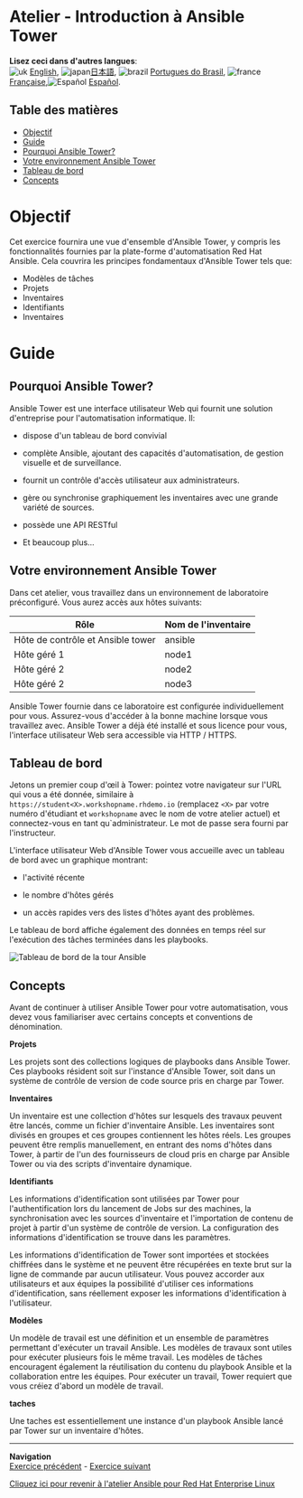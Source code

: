 # Atelier - Introduction à Ansible Tower

**Lisez ceci dans d'autres langues**:
<br>![uk](../../../images/uk.png) [English](README.md),  ![japan](../../../images/japan.png)[日本語](README.ja.md), ![brazil](../../../images/brazil.png) [Portugues do Brasil](README.pt-br.md), ![france](../../../images/fr.png) [Française](README.fr.md),![Español](../../../images/col.png) [Español](README.es.md).

## Table des matières

* [Objectif](#objectif)
* [Guide](#guide)
* [Pourquoi Ansible Tower?](#Pourquoi-ansible-tower)
* [Votre environnement Ansible Tower](#votre-environnement-ansible-tower)
* [Tableau de bord](#tableau-de-bord)
* [Concepts](#concepts)

# Objectif

Cet exercice fournira une vue d'ensemble d'Ansible Tower, y compris les fonctionnalités fournies par la plate-forme d'automatisation Red Hat Ansible. Cela couvrira les principes fondamentaux d'Ansible Tower tels que:

  - Modèles de tâches
  - Projets
  - Inventaires
  - Identifiants
  - Inventaires

# Guide

## Pourquoi Ansible Tower?

Ansible Tower est une interface utilisateur Web qui fournit une solution d'entreprise pour l'automatisation informatique. Il:

  - dispose d'un tableau de bord convivial

  - complète Ansible, ajoutant des capacités d'automatisation, de gestion visuelle et de surveillance.

  - fournit un contrôle d'accès utilisateur aux administrateurs.

  - gère ou synchronise graphiquement les inventaires avec une grande variété de sources.

  - possède une API RESTful

  - Et beaucoup plus...

## Votre environnement Ansible Tower

Dans cet atelier, vous travaillez dans un environnement de laboratoire préconfiguré. Vous aurez accès aux hôtes suivants:

| Rôle                              | Nom de l'inventaire |
| --------------------------------- | ------------------- |
| Hôte de contrôle et Ansible tower | ansible             |
| Hôte géré 1                       | node1               |
| Hôte géré 2                       | node2               |
| Hôte géré 2                       | node3               |

Ansible Tower fournie dans ce laboratoire est configurée individuellement pour vous. Assurez-vous d'accéder à la bonne machine lorsque vous travaillez avec. Ansible Tower a déjà été installé et sous licence pour vous, l'interface utilisateur Web sera accessible via HTTP / HTTPS.

## Tableau de bord

Jetons un premier coup d'œil à Tower: pointez votre navigateur sur l'URL qui vous a été donnée, similaire à `https://student<X>.workshopname.rhdemo.io` (remplacez `<X>` par votre numéro d'étudiant et `workshopname` avec le nom de votre atelier actuel) et connectez-vous en tant qu`administrateur. Le mot de passe sera fourni par l'instructeur.

L'interface utilisateur Web d'Ansible Tower vous accueille avec un tableau de bord avec un graphique montrant:

  - l'activité récente

  - le nombre d'hôtes gérés

  - un accès rapides vers des listes d'hôtes ayant des problèmes.

Le tableau de bord affiche également des données en temps réel sur l'exécution des tâches terminées dans les playbooks.

![Tableau de bord de la tour Ansible](images/dashboard.png)

## Concepts

Avant de continuer à utiliser Ansible Tower pour votre automatisation, vous devez vous familiariser avec certains concepts et conventions de dénomination.

**Projets**

Les projets sont des collections logiques de playbooks dans Ansible Tower. Ces playbooks résident soit sur l'instance d'Ansible Tower, soit dans un système de contrôle de version de code source pris en charge par Tower.

**Inventaires**

Un inventaire est une collection d'hôtes sur lesquels des travaux peuvent être lancés, comme un fichier d'inventaire Ansible. Les inventaires sont divisés en groupes et ces groupes contiennent les hôtes réels. Les groupes peuvent être remplis manuellement, en entrant des noms d'hôtes dans Tower, à partir de l'un des fournisseurs de cloud pris en charge par Ansible Tower ou via des scripts d'inventaire dynamique.

**Identifiants**

Les informations d'identification sont utilisées par Tower pour l'authentification lors du lancement de Jobs sur des machines, la synchronisation avec les sources d'inventaire et l'importation de contenu de projet à partir d'un système de contrôle de version. La configuration des informations d'identification se trouve dans les paramètres.

Les informations d'identification de Tower sont importées et stockées chiffrées dans le système et ne peuvent être récupérées en texte brut sur la ligne de commande par aucun utilisateur. Vous pouvez accorder aux utilisateurs et aux équipes la possibilité d'utiliser ces informations d'identification, sans réellement exposer les informations d'identification à l'utilisateur.

**Modèles**

Un modèle de travail est une définition et un ensemble de paramètres permettant d'exécuter un travail Ansible. Les modèles de travaux sont utiles pour exécuter plusieurs fois le même travail. Les modèles de tâches encouragent également la réutilisation du contenu du playbook Ansible et la collaboration entre les équipes. Pour exécuter un travail, Tower requiert que vous créiez d'abord un modèle de travail.

**taches**

Une taches est essentiellement une instance d'un playbook Ansible lancé par Tower sur un inventaire d'hôtes.

----
**Navigation**
<br>
[Exercice précédent](../1.7-role/README.fr.md) - [Exercice suivant](../2.2-cred/README.fr.md)

[Cliquez ici pour revenir à l'atelier Ansible pour Red Hat Enterprise Linux](../README.fr.md)
